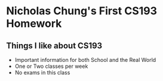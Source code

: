 # Nicholas Chung's First CS193 Homework

## Things I like about CS193

- Important information for both School and the Real World
- One or Two classes per week
- No exams in this class
